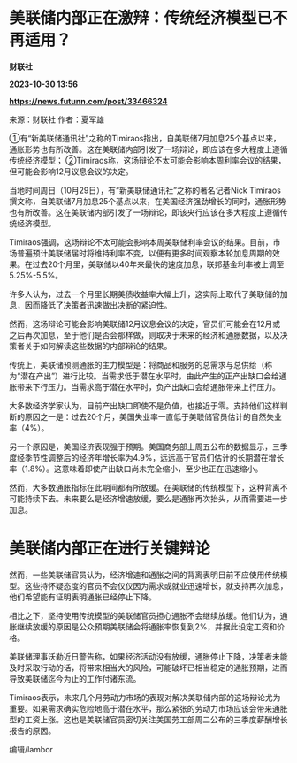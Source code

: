 # 美联储内部正在激辩：传统经济模型已不再适用？
**财联社**

**2023-10-30 13:56**

**https://news.futunn.com/post/33466324**

来源：财联社 作者：夏军雄

①有“新美联储通讯社”之称的Timiraos指出，自美联储7月加息25个基点以来，通胀形势也有所改善。这在美联储内部引发了一场辩论，即应该在多大程度上遵循传统经济模型； ②Timiraos称，这场辩论不太可能会影响本周利率会议的结果，但可能会影响12月议息会议的决定。

当地时间周日（10月29日），有“新美联储通讯社”之称的著名记者Nick Timiraos撰文称，自美联储7月加息25个基点以来，在美国经济强劲增长的同时，通胀形势也有所改善。这在美联储内部引发了一场辩论，即该央行应该在多大程度上遵循传统经济模型。

Timiraos强调，这场辩论不太可能会影响本周美联储利率会议的结果。目前，市场普遍预计美联储届时将维持利率不变，以便有更多时间观察本轮加息周期的效果。在过去20个月里，美联储以40年来最快的速度加息，联邦基金利率被上调至5.25%-5.5%。

许多人认为，过去一个月里长期美债收益率大幅上升，这实际上取代了美联储的加息，因而降低了决策者迅速做出决断的紧迫性。

然而，这场辩论可能会影响美联储12月议息会议的决定，官员们可能会在12月或之后再次加息，至于他们是否会那样做，则取决于未来的经济和通胀数据，以及决策者关于如何解读这些数据的内部辩论的结果。

传统上，美联储预测通胀的主力模型是：将商品和服务的总需求与总供给（称为“潜在产出”）进行比较。当需求低于潜在水平时，由此产生的正产出缺口会给通胀带来下行压力。当需求高于潜在水平时，负产出缺口会给通胀带来上行压力。

大多数经济学家认为，目前产出缺口即使不是负值，也接近于零。支持他们这样判断的原因之一是：过去20个月，美国失业率一直低于美联储官员估计的自然失业率（4%）。

另一个原因是，美国经济表现强于预期。美国商务部上周五公布的数据显示，三季度经季节性调整后的经济年增长率为4.9%，远远高于官员们估计的长期潜在增长率（1.8%）。这意味着即使产出缺口尚未完全缩小，至少也正在迅速缩小。

然而，大多数通胀指标在此期间都有所放缓。在美联储的传统模型下，这种背离不可能持续下去。未来要么是经济增速放缓，要么是通胀再次抬头，从而需要进一步加息。

美联储内部正在进行关键辩论
=============

然而，一些美联储官员认为，经济增速和通胀之间的背离表明目前不应使用传统模型。这些持怀疑态度的官员不会仅仅因为需求或就业迅速增长，就支持再次加息，他们希望能有证明表明通胀已经停止下降。

相比之下，坚持使用传统模型的美联储官员担心通胀不会继续放缓。他们认为，通胀继续放缓的原因是公众预期美联储会将通胀率恢复到2%，并据此设定工资和价格。

美联储理事沃勒近日警告称，如果经济活动没有放缓，通胀停止下降，决策者未能及时采取行动的话，将带来相当大的风险，可能破坏已相当稳定的通胀预期，进而导致美联储迄今为止的工作付诸东流。

Timiraos表示，未来几个月劳动力市场的表现对解决美联储内部的这场辩论尤为重要。如果需求确实危险地高于潜在水平，那么紧张的劳动力市场应该会带来通胀型的工资上涨。这也是美联储官员密切关注美国劳工部周二公布的三季度薪酬增长报告的原因。

编辑/lambor